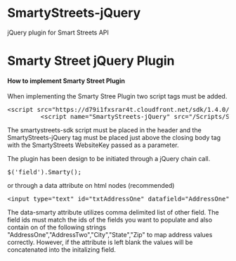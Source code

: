 # SmartyStreets-jQuery
jQuery plugin for Smart Streets API

<div class="page-header">
  <h1>Smarty Street jQuery Plugin</h1>
  <div class="panel panel-default">
  <div class="panel-heading"><h4>How to implement Smarty Street Plugin</h4></div>
  <div class="panel-body">
    <p>
			When implementing the Smarty Stree Plugin two script tags must be added.
    </p>
    <pre>&lt;script src="https://d79i1fxsrar4t.cloudfront.net/sdk/1.4.0/smartystreets-sdk-1.4.0.min.js"&gt;&lt;/script&gt;
         &lt;script name="SmartyStreets-jQuery" src="/Scripts/SmartyStreets-jQuery.js?ver=1" websiteKey='<WebsiteKey>'&gt;&lt;/script&gt;</pre>
    <p>The smartystreets-sdk script must be placed in the header and the SmartyStreets-jQuery tag must be placed just above the closing body tag with the SmartyStreets WebsiteKey passed as a parameter.</p>
    <p>The plugin has been design to be initiated through a jQuery chain call.</p>
    <pre>$('field').Smarty();</pre>
    <p>
			or through a data attribute on html nodes (recommended)
    </p>
    <pre>&lt;input type="text" id="txtAddressOne" datafield="AddressOne" Placeholder="Address 1" autocomplete="new-password" data-smarty="txtAddressTwo,txtCity,txtState,txtZip"/&gt;</pre>
    <p>
			The data-smarty attribute utilizes comma delimited list of other field. The field ids must match the ids of the fields you want to populate and also contain on of the following strings "AddressOne","AddressTwo","City","State","Zip" to map address values correctly. However, if the attribute is left blank the values will be concatenated into the initalizing field.
    </p>
  </div>
</div>
</div>
